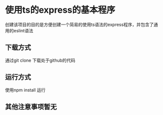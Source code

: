 # 使用ts的express的基本程序

创建该项目的目的是方便创建一个简易的使用ts语法的express程序，并包含了通用的eslint语法

## 下载方式
通过git clone 下载处于github的代码

## 运行方式
使用npm install 运行

## 其他注意事项暂无
